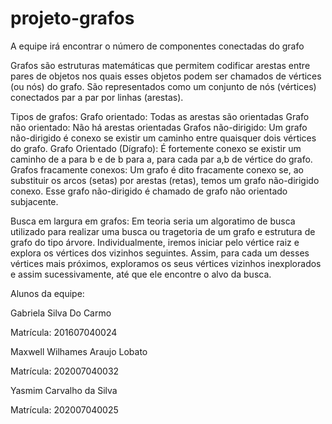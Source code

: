 # projeto-grafos

A equipe irá encontrar o número de componentes conectadas do grafo

Grafos são estruturas matemáticas que permitem codificar arestas entre pares de objetos nos quais esses objetos podem ser chamados de vértices (ou nós) do grafo. São representados como um conjunto de nós (vértices) conectados par a par por linhas (arestas).

Tipos de grafos:
Grafo orientado: Todas as arestas são orientadas
Grafo não orientado: Não há arestas orientadas
Grafos não-dirigido: Um grafo não-dirigido é conexo se existir um caminho entre quaisquer dois vértices do grafo.
Grafo Orientado (Dígrafo): É fortemente conexo se existir um caminho de a para b e de b para a, para cada par a,b de vértice do grafo.
Grafos fracamente conexos: Um grafo é dito fracamente conexo se, ao substituir os arcos (setas) por arestas (retas), temos um grafo não-dirigido conexo. Esse grafo não-dirigido é chamado de grafo não orientado subjacente.

Busca em largura em grafos:
Em teoria seria um algoratimo de busca utilizado para realizar uma busca ou tragetoria de um grafo e estrutura de grafo do tipo árvore. Individualmente, iremos iniciar pelo vértice raiz e explora os vértices dos vizinhos seguintes. Assim, para cada um desses vértices mais próximos, exploramos os seus vértices vizinhos inexplorados e assim sucessivamente, até que ele encontre o alvo da busca.

Alunos da equipe:

Gabriela Silva Do Carmo

Matrícula: 201607040024

Maxwell Wilhames Araujo Lobato

Matrícula: 202007040032

Yasmim Carvalho da Silva

Matrícula: 202007040025
